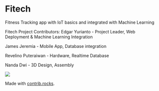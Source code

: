 # Fitech
Fitness Tracking app with IoT basics and integrated with Machine Learning

Fitech Project Contributors:
Edgar Yurianto      - Project Leader, Web Deployment & Machine Learning Integration

James Jeremia       - Mobile App, Database integration

Revelino Puteraiwan - Hardware, Realtime Database

Nanda Dwi           - 3D Design, Assembly

<a href="https://github.com/jamesjeremia29/Fitech/graphs/contributors">
  <img src="https://contrib.rocks/image?repo=jamesjeremia29/Fitech" />
</a>

Made with [contrib.rocks](https://contrib.rocks).
